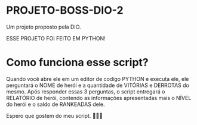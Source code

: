 # PROJETO-BOSS-DIO-2
Um projeto proposto pela DIO.

ESSE PROJETO FOI FEITO EM PYTHON!

# Como funciona esse script?
Quando você abre ele em um editor de codígo PYTHON e executa ele, ele perguntará o NOME de herói e a quantidade de VITÓRIAS e DERROTAS do mesmo.
Após responder essas 3 perguntas, o script entregará o RELATÓRIO de herói, contendo as informações apresentadas mais o
NÍVEL do herói e o saldo de RANKEADAS dele.

Espero que gostem do meu script. 💓💓💓
